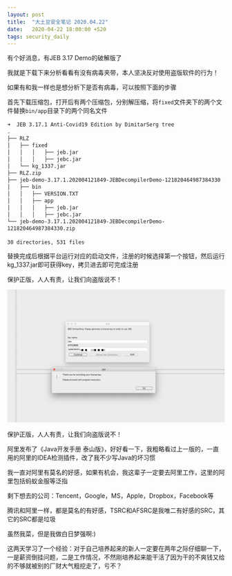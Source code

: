 ```yaml
---
layout: post
title:  "大土豆安全笔记 2020.04.22"
date:   2020-04-22 18:00:00 +520
tags: security_daily
---
```


有个好消息，有JEB 3.17 Demo的破解版了

我就是下载下来分析看看有没有病毒夹带，本人坚决反对使用盗版软件的行为！

如果有和我一样也是想分析下是否有病毒，可以按照下面的步骤

首先下载压缩包，打开后有两个压缩包，分别解压缩，将`fixed`文件夹下的两个文件替换`bin/app`目录下的两个同名文件
```
➜  JEB 3.17.1 Anti-Covid19 Edition by DimitarSerg tree
.
├── RLZ
│   ├── fixed
│   │   │   ├── jeb.jar
│   │   │   ├── jebc.jar
│   └── kg_1337.jar
├── RLZ.zip
├── jeb-demo-3.17.1.202004121849-JEBDecompilerDemo-121820464987384330
│   ├── bin
│   │   ├── VERSION.TXT
│   │   ├── app
│   │   │   ├── jeb.jar
│   │   │   ├── jebc.jar
└── jeb-demo-3.17.1.202004121849-JEBDecompilerDemo-121820464987384330.zip

30 directories, 531 files
```

替换完成后根据平台运行对应的启动文件，注册的时候选择第一个按钮，然后运行kg_1337.jar即可获得key，拷贝进去即可完成注册

保护正版，人人有责，让我们向盗版说不！

![IMAGE](/assets/resources/D38AF948D931DDB7B12D73FB0E720CE0.jpg)

保护正版，人人有责，让我们向盗版说不！

阿里发布了《Java开发手册 泰山版》，好好看一下，我粗略看过上一版的，一直用的阿里的IDEA检测插件，改了我不少写Java的坏习惯

我一直对阿里有莫名的好感，如果有机会，我这辈子一定要去阿里工作，这里的阿里包括蚂蚁金服等泛指

剩下想去的公司：Tencent，Google，MS，Apple，Dropbox，Facebook等

腾讯和阿里一样，都是莫名的有好感，TSRC和AFSRC是我唯二有好感的SRC，其它的SRC都是垃圾

虽然我菜，但是我做白日梦强啊:)

这两天学习了一个经验：对于自己培养起来的新人一定要在两年之际仔细聊一下，一是薪资倒挂问题，二是工作情况，不然刚培养起来能干活了因为干的不爽钱又给的不够就被别的厂财大气粗挖走了，亏不？